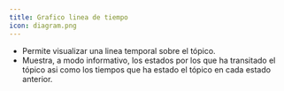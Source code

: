 ```yaml
---
title: Grafico linea de tiempo
icon: diagram.png
---
```

* Permite visualizar una linea temporal sobre el tópico.
* Muestra, a modo informativo, los estados por los que ha transitado el tópico asi como los tiempos que ha estado el tópico en cada estado anterior.